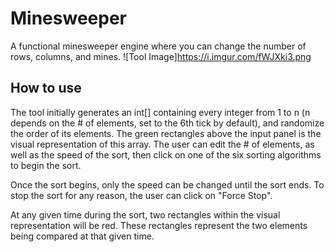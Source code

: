 # Minesweeper
A functional minesweeper engine where you can change the number of rows, columns, and mines.
![Tool Image]https://i.imgur.com/fWJXki3.png
## How to use
The tool initially generates an int[] containing every integer from 1 to n (n depends on the # of elements, set to the 6th tick by default), and randomize the order of its elements. The green rectangles above the input panel is the visual representation of this array. The user can edit the # of elements, as well as the speed of the sort, then click on one of the six sorting algorithms to begin the sort. 

Once the sort begins, only the speed can be changed until the sort ends. To stop the sort for any reason, the user can click on "Force Stop". 

At any given time during the sort, two rectangles within the visual representation will be red. These rectangles represent the two elements being compared at that given time.
